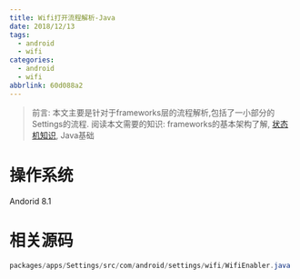 ```yaml
---
title: Wifi打开流程解析-Java
date: 2018/12/13
tags:
  - android
  - wifi
categories:
  - android
  - wifi
abbrlink: 60d088a2
---
```

> 前言: 本文主要是针对于frameworks层的流程解析,包括了一小部分的Settings的流程. 阅读本文需要的知识: frameworks的基本架构了解, [状态机知识](http://www.godteen.com/posts/2262efea/), Java基础

# 操作系统
Andorid 8.1

# 相关源码
```Java
packages/apps/Settings/src/com/android/settings/wifi/WifiEnabler.java

```
# 
